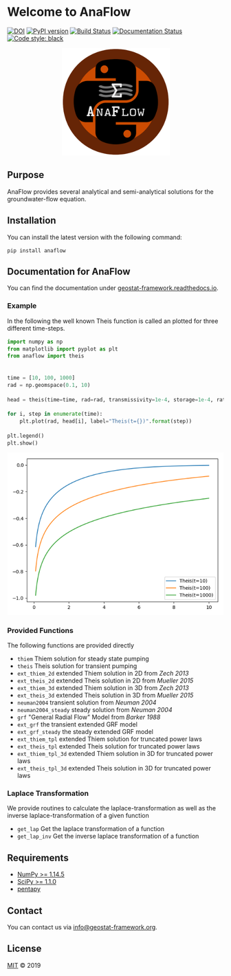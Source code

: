 # Welcome to AnaFlow

[![DOI](https://zenodo.org/badge/DOI/10.5281/zenodo.1135723.svg)](https://doi.org/10.5281/zenodo.1135723)
[![PyPI version](https://badge.fury.io/py/anaflow.svg)](https://badge.fury.io/py/anaflow)
[![Build Status](https://travis-ci.org/GeoStat-Framework/AnaFlow.svg?branch=master)](https://travis-ci.org/GeoStat-Framework/AnaFlow)
[![Documentation Status](https://readthedocs.org/projects/docs/badge/?version=latest)](https://anaflow.readthedocs.io/en/latest/)
[![Code style: black](https://img.shields.io/badge/code%20style-black-000000.svg)](https://github.com/ambv/black)

<p align="center">
<img src="https://raw.githubusercontent.com/GeoStat-Framework/AnaFlow/master/docs/source/pics/Anaflow.png" alt="AnaFlow-LOGO" width="251px"/>
</p>

## Purpose

AnaFlow provides several analytical and semi-analytical solutions for the
groundwater-flow equation.


## Installation

You can install the latest version with the following command:

    pip install anaflow


## Documentation for AnaFlow

You can find the documentation under [geostat-framework.readthedocs.io][doc_link].


### Example

In the following the well known Theis function is called an plotted for three
different time-steps.

```python
import numpy as np
from matplotlib import pyplot as plt
from anaflow import theis


time = [10, 100, 1000]
rad = np.geomspace(0.1, 10)

head = theis(time=time, rad=rad, transmissivity=1e-4, storage=1e-4, rate=-1e-4)

for i, step in enumerate(time):
    plt.plot(rad, head[i], label="Theis(t={})".format(step))

plt.legend()
plt.show()
```

<p align="center">
<img src="https://raw.githubusercontent.com/GeoStat-Framework/AnaFlow/master/docs/source/pics/01_call_theis.png" alt="Theis" width="600px"/>
</p>


### Provided Functions

The following functions are provided directly

* ``thiem`` Thiem solution for steady state pumping
* ``theis`` Theis solution for transient pumping
* ``ext_thiem_2d`` extended Thiem solution in 2D from *Zech 2013*
* ``ext_theis_2d`` extended Theis solution in 2D from *Mueller 2015*
* ``ext_thiem_3d`` extended Thiem solution in 3D from *Zech 2013*
* ``ext_theis_3d`` extended Theis solution in 3D from *Mueller 2015*
* ``neuman2004`` transient solution from *Neuman 2004*
* ``neuman2004_steady`` steady solution from *Neuman 2004*
* ``grf`` "General Radial Flow" Model from *Barker 1988*
* ``ext_grf`` the transient extended GRF model
* ``ext_grf_steady`` the steady extended GRF model
* ``ext_thiem_tpl`` extended Thiem solution for truncated power laws
* ``ext_theis_tpl`` extended Theis solution for truncated power laws
* ``ext_thiem_tpl_3d`` extended Thiem solution in 3D for truncated power laws
* ``ext_theis_tpl_3d`` extended Theis solution in 3D for truncated power laws


### Laplace Transformation

We provide routines to calculate the laplace-transformation as well as the
inverse laplace-transformation of a given function

* ``get_lap`` Get the laplace transformation of a function
* ``get_lap_inv`` Get the inverse laplace transformation of a function


## Requirements

- [NumPy >= 1.14.5](https://www.numpy.org)
- [SciPy >= 1.1.0](https://www.scipy.org)
- [pentapy](https://github.com/GeoStat-Framework/pentapy)


## Contact

You can contact us via <info@geostat-framework.org>.


## License

[MIT][mit_link] © 2019

[mit_link]: https://github.com/GeoStat-Framework/AnaFlow/blob/master/LICENSE
[ogs5_link]: https://www.opengeosys.org/ogs-5/
[doc_link]: https://geostat-framework.readthedocs.io/projects/anaflow/en/latest/
